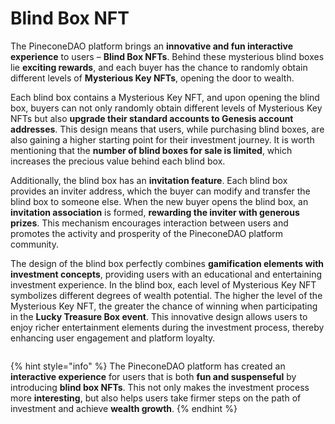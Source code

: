 # Blind Box NFT

The PineconeDAO platform brings an **innovative and fun interactive experience** to users – **Blind Box NFTs**. Behind these mysterious blind boxes lie **exciting rewards**, and each buyer has the chance to randomly obtain different levels of **Mysterious Key NFTs**, opening the door to wealth.&#x20;

Each blind box contains a Mysterious Key NFT, and upon opening the blind box, buyers can not only randomly obtain different levels of Mysterious Key NFTs but also **upgrade their standard accounts to Genesis account addresses**. This design means that users, while purchasing blind boxes, are also gaining a higher starting point for their investment journey. It is worth mentioning that the **number of blind boxes for sale is limited**, which increases the precious value behind each blind box.&#x20;

Additionally, the blind box has an **invitation feature**. Each blind box provides an inviter address, which the buyer can modify and transfer the blind box to someone else. When the new buyer opens the blind box, an **invitation association** is formed, **rewarding the inviter with generous prizes**. This mechanism encourages interaction between users and promotes the activity and prosperity of the PineconeDAO platform community.&#x20;

The design of the blind box perfectly combines **gamification elements with investment concepts**, providing users with an educational and entertaining investment experience. In the blind box, each level of Mysterious Key NFT symbolizes different degrees of wealth potential. The higher the level of the Mysterious Key NFT, the greater the chance of winning when participating in the **Lucky Treasure Box event**. This innovative design allows users to enjoy richer entertainment elements during the investment process, thereby enhancing user engagement and platform loyalty.

<figure><img src="https://4279269193-files.gitbook.io/~/files/v0/b/gitbook-x-prod.appspot.com/o/spaces%2F1qGfmU9m15rnNXyUpRaF%2Fuploads%2FuKdPirVBKfdN7tM7JctJ%2Ftreasurebox.jpg_400.jpg?alt=media&#x26;token=d3030ab5-b687-4fdf-ad2b-8661f8ae69f0" alt=""><figcaption></figcaption></figure>

{% hint style="info" %}
The PineconeDAO platform has created an **interactive experience** for users that is both **fun and suspenseful** by introducing **blind box NFTs**. This not only makes the investment process more **interesting**, but also helps users take firmer steps on the path of investment and achieve **wealth growth**.
{% endhint %}
